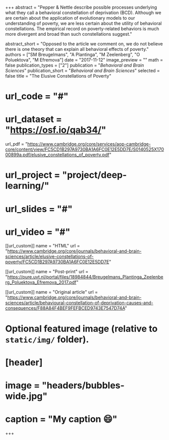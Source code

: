 +++
abstract = "Pepper & Nettle describe possible processes underlying what they call a behavioral constellation of deprivation (BCD). Although we are certain about the application of evolutionary models to our understanding of poverty, we are less certain about the utility of behavioral constellations. The empirical record on poverty-related behaviors is much more divergent and broad than such constellations suggest."

abstract_short = "Opposed to the article we comment on, we do not believe there is one theory that can explain all behavioral effects of poverty."
authors = ["SM Breugelmans", "A Plantinga", "M Zeelenberg", "O Poluektova", "M Efremova"]
date = "2017-11-12"
image_preview = ""
math = false
publication_types = ["2"]
publication = "*Behavioral and Brain Sciences*"
publication_short = "*Behavioral and Brain Sciences*"
selected = false
title = "The Elusive Constellations of Poverty"
# url_code = "#"
# url_dataset = "https://osf.io/qab34/"
url_pdf = "https://www.cambridge.org/core/services/aop-cambridge-core/content/view/FC5CD1B297A9730BA1A6FC0E12E5DD7E/S0140525X17000899a.pdf/elusive_constellations_of_poverty.pdf"
# url_project = "project/deep-learning/"
# url_slides = "#"
# url_video = "#"

[[url_custom]]
name = "HTML"
url = "https://www.cambridge.org/core/journals/behavioral-and-brain-sciences/article/elusive-constellations-of-poverty/FC5CD1B297A9730BA1A6FC0E12E5DD7E"

[[url_custom]]
name = "Post-print"
url = "https://pure.uvt.nl/portal/files/18984844/Breugelmans_Plantinga_Zeelenberg_Poluektova_Efremova_2017.pdf"

[[url_custom]]
name = "Original article"
url = "https://www.cambridge.org/core/journals/behavioral-and-brain-sciences/article/behavioural-constellation-of-deprivation-causes-and-consequences/F88A84F4BEF9FEFBCED9743E7547D74A"

# Optional featured image (relative to `static/img/` folder).
# [header]
# image = "headers/bubbles-wide.jpg"
# caption = "My caption :smile:"

+++

<!-- More detail can easily be written here using *Markdown* and $\rm \LaTeX$ math code. -->

